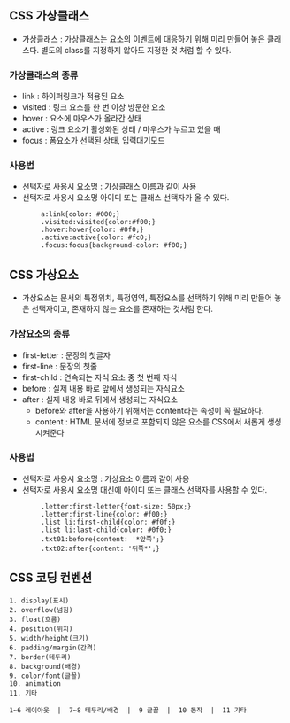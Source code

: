 ## CSS 가상클래스
* 가상클래스 : 가상클래스는 요소의 이벤트에 대응하기 위해 미리 만들어 놓은 클래스다. 별도의 class를 지정하지 않아도 지정한 것 처럼 할 수 있다.

### 가상클래스의 종류
* link : 하이퍼링크가 적용된 요소
* visited : 링크 요소를 한 번 이상 방문한 요소
* hover : 요소에 마우스가 올라간 상태
* active : 링크 요소가 활성화된 상태 / 마우스가 누르고 있을 때
* focus : 폼요소가 선택된 상태, 입력대기모드

### 사용법
* 선택자로 사용시 요소명 : 가상클래스 이름과 같이 사용
* 선택자로 사용시 요소명 아이디 또는 클래스 선택자가 올 수 있다.
```
        a:link{color: #000;}
        .visited:visited{color:#f00;}
        .hover:hover{color: #0f0;}
        .active:active{color: #fc0;}
        .focus:focus{background-color: #f00;}
```

## CSS 가상요소
* 가상요소는 문서의 특정위치, 특정영역, 특정요소를 선택하기 위해 미리 만들어 놓은 선택자이고, 존재하지 않는 요소를 존재하는 것처럼 한다.

### 가상요소의 종류
* first-letter : 문장의 첫글자
* first-line : 문장의 첫줄
* first-child : 연속되는 자식 요소 중 첫 번째 자식
* before : 실제 내용 바로 앞에서 생성되는 자식요소
* after : 실제 내용 바로 뒤에서 생성되는 자식요소​
    * before와 after을 사용하기 위해서는 content라는 속성이 꼭 필요하다.
    * content : HTML 문서에 정보로 포함되지 않은 요소를 CSS에서 새롭게 생성시켜준다

### 사용법
* 선택자로 사용시 요소명 : 가상요소 이름과 같이 사용
* 선택자로 사용시 요소명 대신에 아이디 또는 클래스 선택자를 사용할 수 있다.
```
        .letter:first-letter{font-size: 50px;}
        .letter:first-line{color: #f00;}
        .list li:first-child{color: #f0f;}
        .list li:last-child{color: #0f0;}
        .txt01:before{content: '*앞쪽';}
        .txt02:after{content: '뒤쪽*';}
```

## CSS 코딩 컨벤션
```
1. display(표시)
2. overflow(넘침)
3. float(흐름)
4. position(위치)
5. width/height(크기)
6. padding/margin(간격)
7. border(테두리)
8. background(배경)
9. color/font(글꼴)
10. animation
11. 기타

1~6 레이아웃  |  7~8 테두리/배경  |  9 글꼴  |  10 동작  |  11 기타  

```